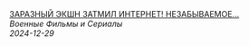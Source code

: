 <!--2024-12-29 12:01:11-->
<div class="yb">
  <a class="nodecor" href="/index.html?filmy/zaraznyj_ekshn_zatmil_internet_nezabyvaemoe_predstavleniechaklun_i_rumba">
    <img class="preview" data-videoid="x7tUtPzvktA" src="https://i1.ytimg.com/vi/x7tUtPzvktA/hqdefault.jpg" align="middle" alt="">
  </a>
  <div class="inlbl text">
    <a class="nodecor" href="/index.html?filmy/zaraznyj_ekshn_zatmil_internet_nezabyvaemoe_predstavleniechaklun_i_rumba">ЗАРАЗНЫЙ ЭКШН ЗАТМИЛ ИНТЕРНЕТ! НЕЗАБЫВАЕМОЕ...</a><br>
    <i class="smaller2">Военные Фильмы и Сериалы</i><br>
    <i class="smaller3">2024-12-29</i>
  </div>
</div>
